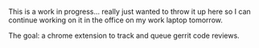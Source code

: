This is a work in progress... really just wanted to throw it up here so I can continue working on it in the office on my work laptop tomorrow.

The goal: a chrome extension to track and queue gerrit code reviews. 
